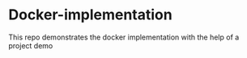 # Docker-implementation
This repo demonstrates the docker implementation with the help of a project demo
